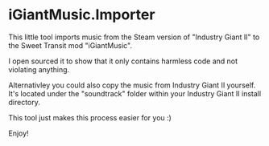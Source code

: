 # iGiantMusic.Importer

This little tool imports music from the Steam version of "Industry Giant II" to the Sweet Transit mod "iGiantMusic".

I open sourced it to show that it only contains harmless code and not violating anything.

Alternativley you could also copy the music from Industry Giant II yourself. It's located under the "soundtrack" folder within your Industry Giant II install directory.

This tool just makes this process easier for you :)

Enjoy!

